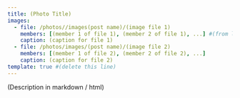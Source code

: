 ```yaml
---
title: (Photo Title)
images:
  - file: /photos//images(post name)/(image file 1)
    members: [(member 1 of file 1), (member 2 of file 1), ...] #(from left to right)
    caption: (caption for file 1)
  - file: /photos/images/(post name)/(image file 2)
    members: [(member 1 of file 2), (member 2 of file 2), ...]
    caption: (caption for file 2)
template: true #(delete this line)
---
```


(Description in markdown / html)